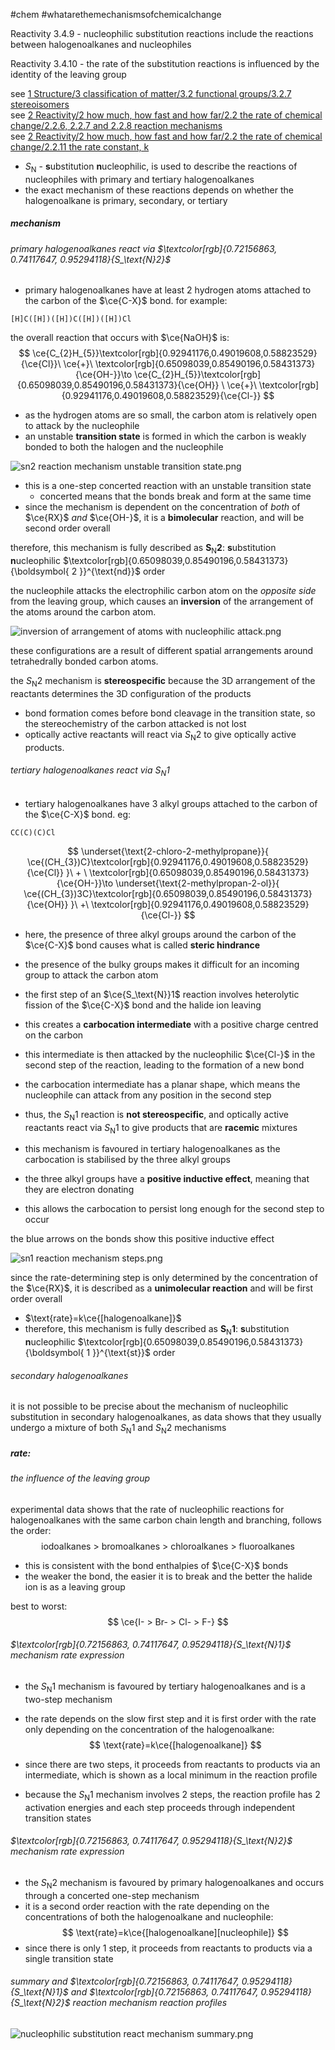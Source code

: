 #chem #whatarethemechanismsofchemicalchange   
  
Reactivity 3.4.9 - nucleophilic substitution reactions include the reactions between halogenoalkanes and nucleophiles  
  
Reactivity 3.4.10 - the rate of the substitution reactions is influenced by the identity of the leaving group  
  
see [1 Structure/3 classification of matter/3.2 functional groups/3.2.7 stereoisomers](3.2.7%20stereoisomers.md)  
see [2 Reactivity/2 how much, how fast and how far/2.2 the rate of chemical change/2.2.6, 2.2.7 and 2.2.8 reaction mechanisms](2.2.6,%202.2.7%20and%202.2.8%20reaction%20mechanisms.md)  
see [2 Reactivity/2 how much, how fast and how far/2.2 the rate of chemical change/2.2.11 the rate constant, k](2.2.11%20the%20rate%20constant,%20k.md)  
  
- $S_\text{N}$ - **s**ubstitution **n**ucleophilic, is used to describe the reactions of nucleophiles with primary and tertiary halogenoalkanes  
- the exact mechanism of these reactions depends on whether the halogenoalkane is primary, secondary, or tertiary  
  
##### mechanism  
  
###### primary halogenoalkanes react via $\textcolor[rgb]{0.72156863, 0.74117647, 0.95294118}{S_\text{N}2}$  
- primary halogenoalkanes have at least 2 hydrogen atoms attached to the carbon of the $\ce{C-X}$ bond. for example:  
```smiles  
[H]C([H])([H])C([H])([H])Cl  
```  
  
the overall reaction that occurs with $\ce{NaOH}$ is:  
$$  
\ce{C_{2}H_{5}}\textcolor[rgb]{0.92941176,0.49019608,0.58823529}{\ce{Cl}}\ \ce{+}\ \textcolor[rgb]{0.65098039,0.85490196,0.58431373}{\ce{OH-}}\to \ce{C_{2}H_{5}}\textcolor[rgb]{0.65098039,0.85490196,0.58431373}{\ce{OH}} \ \ce{+}\ \textcolor[rgb]{0.92941176,0.49019608,0.58823529}{\ce{Cl-}}  
$$  
  
- as the hydrogen atoms are so small, the carbon atom is relatively open to attack by the nucleophile  
- an unstable **transition state** is formed in which the carbon is weakly bonded to both the halogen and the nucleophile  
  
![sn2 reaction mechanism unstable transition state.png](Media/2%20Reactivity/2.3/4%20electron%20pair%20sharing/sn2%20reaction%20mechanism%20unstable%20transition%20state.png)  
  
- this is a one-step concerted reaction with an unstable transition state  
	- concerted means that the bonds break and form at the same time  
- since the mechanism is dependent on the concentration of *both* of $\ce{RX}$ *and* $\ce{OH-}$, it is a **bimolecular** reaction, and will be second order overall  
  
therefore, this mechanism is fully described as $\boldsymbol{S_\text{N}2}$: **s**ubstitution **n**ucleophilic $\textcolor[rgb]{0.65098039,0.85490196,0.58431373}{\boldsymbol{ 2 }}^{\text{nd}}$ order  
  
the nucleophile attacks the electrophilic carbon atom on the *opposite side* from the leaving group, which causes an **inversion** of the arrangement of the atoms around the carbon atom.  
  
![inversion of arrangement of atoms with nucleophilic attack.png](Media/2%20Reactivity/2.3/4%20electron%20pair%20sharing/inversion%20of%20arrangement%20of%20atoms%20with%20nucleophilic%20attack.png)  
  
these configurations are a result of different spatial arrangements around tetrahedrally bonded carbon atoms.  
  
the $S_\text{N}2$ mechanism is **stereospecific** because the 3D arrangement of the reactants determines the 3D configuration of the products  
  
- bond formation comes before bond cleavage in the transition state, so the stereochemistry of the carbon attacked is not lost  
- optically active reactants will react via $S_\text{N}2$ to give optically active products.  
  
###### tertiary halogenoalkanes react via $S_\text{N}1$  
  
- tertiary halogenoalkanes have 3 alkyl groups attached to the carbon of the $\ce{C-X}$ bond. eg:  
```smiles  
CC(C)(C)Cl  
```  
$$  
\underset{\text{2-chloro-2-methylpropane}}{ \ce{(CH_{3})C}\textcolor[rgb]{0.92941176,0.49019608,0.58823529}{\ce{Cl}} }\ + \ \textcolor[rgb]{0.65098039,0.85490196,0.58431373}{\ce{OH-}}\to \underset{\text{2-methylpropan-2-ol}}{ \ce{(CH_{3})3C}\textcolor[rgb]{0.65098039,0.85490196,0.58431373}{\ce{OH}} }\ +\ \textcolor[rgb]{0.92941176,0.49019608,0.58823529}{\ce{Cl-}}  
$$  
- here, the presence of three alkyl groups around the carbon of the $\ce{C-X}$ bond causes what is called **steric hindrance**  
- the presence of the bulky groups makes it difficult for an incoming group to attack the carbon atom  
  
- the first step of an $\ce{S_\text{N}}1$ reaction involves heterolytic fission of the $\ce{C-X}$ bond and the halide ion leaving  
- this creates a **carbocation intermediate** with a positive charge centred on the carbon  
- this intermediate is then attacked by the nucleophilic $\ce{Cl-}$ in the second step of the reaction, leading to the formation of a new bond  
  
- the carbocation intermediate has a planar shape, which means the nucleophile can attack from any position in the second step  
- thus, the $S_\text{N}1$ reaction is **not stereospecific**, and optically active reactants react via $S_\text{N}1$ to give products that are **racemic** mixtures  
  
- this mechanism is favoured in tertiary halogenoalkanes as the carbocation is stabilised by the three alkyl groups  
- the three alkyl groups have a **positive inductive effect**, meaning that they are electron donating  
- this allows the carbocation to persist long enough for the second step to occur  
  
the blue arrows on the bonds show this positive inductive effect  
  
![sn1 reaction mechanism steps.png](Media/2%20Reactivity/2.3/4%20electron%20pair%20sharing/sn1%20reaction%20mechanism%20steps.png)  
  
since the rate-determining step is only determined by the concentration of the $\ce{RX}$, it is described as a **unimolecular reaction** and will be first order overall  
- $\text{rate}=k\ce{[halogenoalkane]}$  
- therefore, this mechanism is fully described as $\boldsymbol{S_\text{N}1}$: **s**ubstitution **n**ucleophilic $\textcolor[rgb]{0.65098039,0.85490196,0.58431373}{\boldsymbol{ 1 }}^{\text{st}}$ order  
  
  
  
###### secondary halogenoalkanes  
it is not possible to be precise about the mechanism of nucleophilic substitution in secondary halogenoalkanes, as data shows that they usually undergo a mixture of both $S_\text{N}1$ and $S_\text{N}2$ mechanisms  
  
##### rate:  
###### the influence of the leaving group  
experimental data shows that the rate of nucleophilic reactions for halogenoalkanes with the same carbon chain length and branching, follows the order:  
$$  
\text{iodoalkanes > bromoalkanes > chloroalkanes > fluoroalkanes}  
$$  
- this is consistent with the bond enthalpies of $\ce{C-X}$ bonds  
- the weaker the bond, the easier it is to break and the better the halide ion is as a leaving group  
  
best to worst:  
$$  
\ce{I- > Br- > Cl- > F-}  
$$  
  
###### $\textcolor[rgb]{0.72156863, 0.74117647, 0.95294118}{S_\text{N}1}$ mechanism rate expression  
- the $S_\text{N}1$ mechanism is favoured by tertiary halogenoalkanes and is a two-step mechanism  
- the rate depends on the slow first step and it is first order with the rate only depending on the concentration of the halogenoalkane:  
$$  
\text{rate}=k\ce{[halogenoalkane]}  
$$  
- since there are two steps, it proceeds from reactants to products via an intermediate, which is shown as a local minimum in the reaction profile  
  
- because the $S_\text{N}1$ mechanism involves 2 steps, the reaction profile has 2 activation energies and each step proceeds through independent transition states  
  
###### $\textcolor[rgb]{0.72156863, 0.74117647, 0.95294118}{S_\text{N}2}$ mechanism rate expression  
  
- the $S_\text{N}2$ mechanism is favoured by primary halogenoalkanes and occurs through a concerted one-step mechanism  
- it is a second order reaction with the rate depending on the concentrations of both the halogenoalkane and nucleophile:  
$$  
\text{rate}=k\ce{[halogenoalkane][nucleophile]}  
$$  
- since there is only 1 step, it proceeds from reactants to products via a single transition state  
  
###### summary and $\textcolor[rgb]{0.72156863, 0.74117647, 0.95294118}{S_\text{N}1}$ and $\textcolor[rgb]{0.72156863, 0.74117647, 0.95294118}{S_\text{N}2}$ reaction mechanism reaction profiles  
![nucleophilic substitution react mechanism summary.png](Media/2%20Reactivity/2.3/4%20electron%20pair%20sharing/nucleophilic%20substitution%20react%20mechanism%20summary.png)